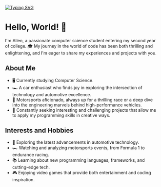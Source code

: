 [![Typing SVG](https://readme-typing-svg.demolab.com?font=Fira+Code&pause=990&random=false&width=435&lines=Hi+I'm+Allen%2C+20+years+old;Computer+Science+Student)](https://git.io/typing-svg)

# Hello, World! 👋

I'm Allen, a passionate computer science student entering my second year of college. 🎓 My journey in the world of code has been both thrilling and enlightening, and I'm eager to share my experiences and projects with you.

## About Me

- 🖥️ Currently studying Computer Science.
- 🏎️ A car enthusiast who finds joy in exploring the intersection of technology and automotive excellence.
- 🏁 Motorsports aficionado, always up for a thrilling race or a deep dive into the engineering marvels behind high-performance vehicles.
- 🌟 Constantly seeking interesting and challenging projects that allow me to apply my programming skills in creative ways.

## Interests and Hobbies

- 🚗 Exploring the latest advancements in automotive technology.
- 🏎️ Watching and analyzing motorsports events, from Formula 1 to endurance racing.
- 📚 Learning about new programming languages, frameworks, and cutting-edge tech.
- 🎮 Enjoying video games that provide both entertainment and coding inspiration.



